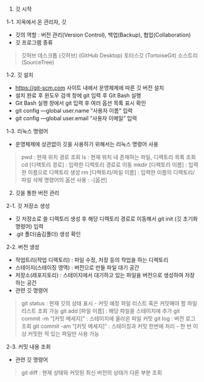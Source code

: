 1. 깃 시작

1-1. 지옥에서 온 관리자, 깃
- 깃의 역할 : 버전 관리(Version Control), 백업(Backup), 협업(Collaboration)
- 깃 프로그램 종류
> 깃허브 데스크톱 (깃허브) (GitHub Desktop)
> 토터스깃 (TortoiseGit)
> 소스트리(SourceTree)


1-2. 깃 설치
- https://git-scm.com 사이트 내에서 운영체제에 따른 깃 버전 설치
- 설치 완료 후 윈도우 검색 창에 git 입력 후 Git Bash 실행
- Git Bash 실행 창에서 git 입력 후 여러 옵션 목록 표시 확인
- git config —global user.name “사용자 이름” 입력
- git config —global user.email “사용자 이메일” 입력


1-3. 리눅스 명령어
- 운영체제에 상관없이 깃을 사용하기 위해서는 리눅스 명령어 사용
> pwd : 현재 위치 경로 조회
> ls : 현재 위치 내 존재하는 파일, 디렉토리 목록 조회
> cd [디렉토리 경로] : 입력한 디렉토리 경로로 이동
> mkdir [디렉토리 이름] : 입력한 이름으로 디렉토리 생성
> rm [디렉토리/파일 이름] : 입력한 이름의 디렉토리/파일 삭제
> 명령어의 옵션 사용 : -[옵션]


2. 깃을 통한 버전 관리

2-1. 깃 저장소 생성
- 깃 저장소로 쓸 디렉토리 생성 후 해당 디렉토리 경로로 이동해서 git init (깃 초기화 명령어) 입력
- .git 폴더(숨김폴더) 생성 확인


2-2. 버전 생성
- 작업트리(작업 디렉토리) : 파일 수정, 저장 등의 작업을 하는 디렉토리
- 스테이지(스테이징 영역) : 버전으로 만들 파일 대기 공간
- 저장소(레포지토리) : 스테이지에서 대기하고 있는 파일을 버전으로 생성하여 저장하는 공간
- 관련 깃 명령어
> git status : 현재 깃의 상태 표시 - 커밋 예정 파일 리스트 혹은 커밋해야 할 파일 리스트 조회 가능
> git add [파일 이름] : 해당 파일을 스테이지에 추가
> git commit -m “[커밋 메세지]” : 스테이지에 올라온 파일 커밋
> git log : 버전 로그 조회
> git commit -am “[커밋 메세지]” : 스테이징과 커밋 한번에 처리 - 한 번 이상 커밋한 적 있는 파일만 사용 가능
 

 2-3. 커밋 내용 조회
 - 관련 깃 명령어
 > git diff : 현재 상태와 커밋된 최신 버전의 상태가 다른 부분 조회
